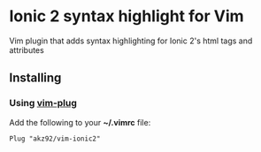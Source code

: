 # Ionic 2 syntax highlight for Vim

Vim plugin that adds syntax highlighting for Ionic 2's html tags and attributes

## Installing

### Using [vim-plug](https://github.com/junegunn/vim-plug)

Add the following to your **~/.vimrc** file:

```vim
Plug "akz92/vim-ionic2"
```
